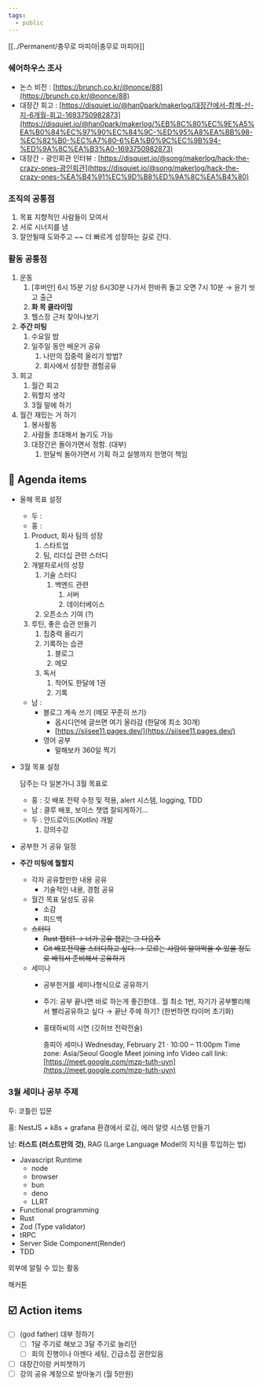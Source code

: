```yaml
---
tags:
  - public
---
```

[[../Permanent/충무로 마피아|충무로 마피아]]

### 쉐어하우스 조사

- 논스 비전 : [https://brunch.co.kr/@nonce/88](https://brunch.co.kr/@nonce/88)
- 대장간 회고 : [](https://disquiet.io/@han0park/makerlog/%EB%8C%80%EC%9E%A5%EA%B0%84%EC%97%90%EC%84%9C-%ED%95%A8%EA%BB%98-%EC%82%B0-%EC%A7%80-6%EA%B0%9C%EC%9B%94-%ED%9A%8C%EA%B3%A0-1693750982873)[https://disquiet.io/@han0park/makerlog/대장간에서-함께-산-지-6개월-회고-1693750982873](https://disquiet.io/@han0park/makerlog/%EB%8C%80%EC%9E%A5%EA%B0%84%EC%97%90%EC%84%9C-%ED%95%A8%EA%BB%98-%EC%82%B0-%EC%A7%80-6%EA%B0%9C%EC%9B%94-%ED%9A%8C%EA%B3%A0-1693750982873)
- 대장간 - 광인회관 인터뷰 : [](https://disquiet.io/@song/makerlog/hack-the-crazy-ones-%EA%B4%91%EC%9D%B8%ED%9A%8C%EA%B4%80)[https://disquiet.io/@song/makerlog/hack-the-crazy-ones-광인회관](https://disquiet.io/@song/makerlog/hack-the-crazy-ones-%EA%B4%91%EC%9D%B8%ED%9A%8C%EA%B4%80)

### 조직의 공통점

1. 목표 지향적인 사람들이 모여서
2. 서로 시너지를 냄
3. 잘안될때 도와주고 ~~ 더 빠르게 성장하는 길로 간다.

### 활동 공통점

1. 운동
    1. [후버만] 6시 15분 기상 6시30분 나가서 한바퀴 돌고 오면 7시 10분 → 윤기 씻고 출근
    2. **화 목 클라이밍**
    3. 헬스장 근처 찾아나보기
2. **주간 미팅**
    1. 수요일 밤
    2. 일주일 동안 배운거 공유
        1. 나만의 집중력 올리기 방법?
        2. 회사에서 성장한 경험공유
3. 회고
    1. 월간 회고
    2. 뭐할지 생각
    3. 3월 말에 하기
4. 월간 재밌는 거 하기
    1. 봉사활동
    2. 사람들 초대해서 놀기도 가능
    3. 대장간은 돌아가면서 정함. (대부)
        1. 한달씩 돌아가면서 기획 하고 실행까지 한명이 책임

## 📣 Agenda items

- 올해 목표 설정
    
    - 두 :
    - 홍 :
    
    1. Product, 회사 팀의 성장
        1. 스타트업
        2. 팀, 리더십 관련 스터디
    2. 개발자로서의 성장
        1. 기술 스터디
            1. 백엔드 관련
                1. 서버
                2. 데이터베이스
        2. 오픈소스 기여 (?)
    3. 루틴, 좋은 습관 만들기
        1. 집중력 올리기
        2. 기록하는 습관
            1. 블로그
            2. 메모
        3. 독서
            1. 적어도 한달에 1권
            2. 기록
    
    - 남 :
        - 블로그 계속 쓰기 (메모 꾸준히 쓰기)
            - 옵시디언에 글쓰면 여기 올라감 (한달에 최소 30개)
            - [https://siisee11.pages.dev/](https://siisee11.pages.dev/)
        - 영어 공부
            - 말해보카 360일 찍기
- 3월 목표 설정
    
    담주는 다 일본가니 3월 목표로
    
    - 홍 : 깃 배포 전략 수정 및 적용, alert 시스템, logging, TDD
    - 남 : 클루 배포, 보이스 챗앱 잘되게하기…
    - 두 : 안드로이드(Kotlin) 개발
        1. 강의수강
- 공부한 거 공유 일정
    
- **주간 미팅에 뭘할지**
    
    - 각자 공유할만한 내용 공유
        - 기술적인 내용, 경험 공유
    - 월간 목표 달성도 공유
        - 소감
        - 피드백
    - ~~스터디~~
        - ~~Rust 챕터1 → 너가 공유 챕2는 그 다음주~~
        - ~~Git 배포전략을 스터디하고 싶다. → 모르는 사람이 알아먹을 수 있을 정도로 배워서 준비해서 공유하기~~
    - 세미나
        - 공부한거를 세미나형식으로 공유하기
            
        - 주기: 공부 끝나면 바로 하는게 좋긴한데.. 월 최소 1번, 자기가 공부빨리해서 빨리공유하고 싶다 → 끝난 주에 하기? (한번하면 타이머 초기화)
            
        - 홍태하씨의 시연 (깃허브 전략전술)
            
            충피아 세미나 Wednesday, February 21 · 10:00 – 11:00pm Time zone: Asia/Seoul Google Meet joining info Video call link: [https://meet.google.com/mzp-tuth-uyn](https://meet.google.com/mzp-tuth-uyn)
            

### 3월 세미나 공부 주제

두: 코틀린 입문

홍: NestJS + k8s + grafana 환경에서 로깅, 에러 알럿 시스템 만들기

남: **러스트 (러스트만의 것)**, RAG (Large Language Model의 지식을 투입하는 법)

- Javascript Runtime
    - node
    - browser
    - bun
    - deno
    - LLRT
- Functional programming
- Rust
- Zod (Type validator)
- tRPC
- Server Side Component(Render)
- TDD

외부에 알릴 수 있는 활동

해커톤

## ☑️ Action items

- [ ] (god father) 대부 정하기
    - [ ] 1달 주기로 해보고 3달 주기로 늘리던
    - [ ] 회의 진행이나 아젠다 세팅, 긴급소집 권한있음
- [ ] 대장간이랑 커피챗하기
- [ ] 강의 공유 계정으로 받아놓기 (월 5만원)